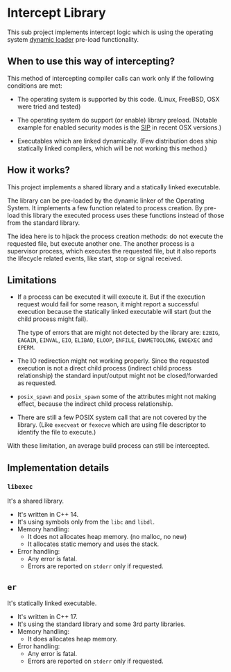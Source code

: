 # Intercept Library

This sub project implements intercept logic which is using the operating
system [dynamic loader][DYN_LOADER] pre-load functionality.

  [DYN_LOADER]: https://en.wikipedia.org/wiki/Dynamic_linker

## When to use this way of intercepting?

This method of intercepting compiler calls can work only if the following
conditions are met:

- The operating system is supported by this code.
  (Linux, FreeBSD, OSX were tried and tested)
- The operating system do support (or enable) library preload.
  (Notable example for enabled security modes is the [SIP][OSX_SIP] in
  recent OSX versions.)
- Executables which are linked dynamically.
  (Few distribution does ship statically linked compilers, which will be
  not working this method.)

  [OSX_SIP]: https://support.apple.com/en-us/HT204899

## How it works?

This project implements a shared library and a statically linked executable.

The library can be pre-loaded by the dynamic linker of the Operating System.
It implements a few function related to process creation. By pre-load this
library the executed process uses these functions instead of those from the
standard library.

The idea here is to hijack the process creation methods: do not execute
the requested file, but execute another one. The another process is a
supervisor process, which executes the requested file, but it also
reports the lifecycle related events, like start, stop or signal received.

## Limitations

* If a process can be executed it will execute it. But if the execution request
would fail for some reason, it might report a successful execution because
the statically linked executable will start (but the child process might
fail).

  The type of errors that are might not detected by the library are: `E2BIG`,
`EAGAIN`, `EINVAL`, `EIO`, `ELIBAD`, `ELOOP`, `ENFILE`, `ENAMETOOLONG`, `ENOEXEC`
and `EPERM`.

* The IO redirection might not working properly. Since the requested execution
is not a direct child process (indirect child process relationship) the standard
input/output might not be closed/forwarded as requested.

* `posix_spawn` and `posix_spawn` some of the attributes might not making
effect, because the indirect child process relationship.

* There are still a few POSIX system call that are not covered by the library.
(Like `execveat` or `fexecve` which are using file descriptor to identify
the file to execute.)

With these limitation, an average build process can still be intercepted.

## Implementation details

### `libexec`

It's a shared library.

- It's written in C++ 14.
- It's using symbols only from the `libc` and `libdl`.
- Memory handling:
   - It does not allocates heap memory. (no malloc, no new)
   - It allocates static memory and uses the stack.
- Error handling:
   - Any error is fatal.
   - Errors are reported on `stderr` only if requested.

## `er`

It's statically linked executable.

- It's written in C++ 17.
- It's using the standard library and some 3rd party libraries.
- Memory handling:
   - It does allocates heap memory.
- Error handling:
   - Any error is fatal.
   - Errors are reported on `stderr` only if requested.
